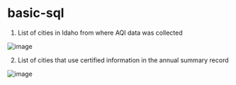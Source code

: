 # basic-sql

1. List of cities in Idaho from where AQI data was collected

![image](https://user-images.githubusercontent.com/100371736/156536225-3315c796-d636-4617-a341-d1dac8f805ac.png)

2. List of cities that use certified information in the annual summary record

![image](https://user-images.githubusercontent.com/100371736/156541026-0932c2a7-982a-4730-ba26-703f1a59e88c.png)

